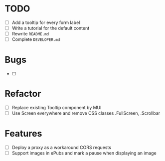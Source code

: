 # TODO

- [ ] Add a tooltip for every form label
- [ ] Write a tutorial for the default content
- [ ] Rewrite `README.md`
- [ ] Complete `DEVELOPER.md`

# Bugs

- [ ]

# Refactor

- [ ] Replace existing Tooltip component by MUI
- [ ] Use Screen everywhere and remove CSS classes .FullScreen, .Scrollbar

# Features

- [ ] Deploy a proxy as a workaround CORS requests
- [ ] Support images in ePubs and mark a pause when displaying an image
